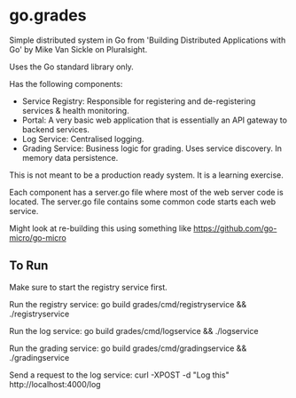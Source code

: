 # go.grades #

Simple distributed system in Go from 'Building Distributed Applications with Go' by Mike Van Sickle on Pluralsight.

Uses the Go standard library only.

Has the following components:
- Service Registry: Responsible for registering and de-registering services & health monitoring.
- Portal: A very basic web application that is essentially an API gateway to backend services.
- Log Service: Centralised logging.
- Grading Service: Business logic for grading. Uses service discovery. In memory data persistence.

This is not meant to be a production ready system. It is a learning exercise.

Each component has a server.go file where most of the web server code is located. The server.go file
contains some common code starts each web service.


Might look at re-building this using something like https://github.com/go-micro/go-micro


## To Run ##

Make sure to start the registry service first.

Run the registry service: go build grades/cmd/registryservice && ./registryservice

Run the log service: go build grades/cmd/logservice && ./logservice

Run the grading service: go build grades/cmd/gradingservice && ./gradingservice

Send a request to the log service: curl -XPOST -d "Log this" http://localhost:4000/log

